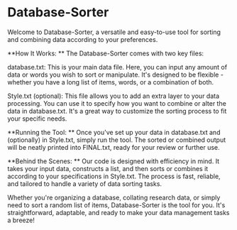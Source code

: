 # Database-Sorter
Welcome to Database-Sorter, a versatile and easy-to-use tool for sorting and combining data according to your preferences.

**How It Works:
**
The Database-Sorter comes with two key files:

database.txt: This is your main data file. Here, you can input any amount of data or words you wish to sort or manipulate. It's designed to be flexible - whether you have a long list of items, words, or a combination of both.

Style.txt (optional): This file allows you to add an extra layer to your data processing. You can use it to specify how you want to combine or alter the data in database.txt. It's a great way to customize the sorting process to fit your specific needs.

**Running the Tool:
**
Once you've set up your data in database.txt and (optionally) in Style.txt, simply run the tool. The sorted or combined output will be neatly printed into FINAL.txt, ready for your review or further use.

**Behind the Scenes:
**
Our code is designed with efficiency in mind. It takes your input data, constructs a list, and then sorts or combines it according to your specifications in Style.txt. The process is fast, reliable, and tailored to handle a variety of data sorting tasks.

Whether you're organizing a database, collating research data, or simply need to sort a random list of items, Database-Sorter is the tool for you. It's straightforward, adaptable, and ready to make your data management tasks a breeze!

